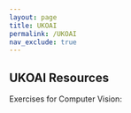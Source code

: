 ```yaml
---
layout: page
title: UKOAI
permalink: /UKOAI
nav_exclude: true
---
```


## UKOAI Resources

Exercises for Computer Vision: 